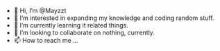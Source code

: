 - 👋 Hi, I’m @Mayzzt
- 👀 I’m interested in expanding my knowledge and coding random stuff.
- 🌱 I’m currently learning it related things.
- 💞️ I’m looking to collaborate on nothing, currently.
- 📫 How to reach me ...

<!---
Mayzzt/Mayzzt is a ✨ special ✨ repository because its `README.md` (this file) appears on your GitHub profile.
You can click the Preview link to take a look at your changes.
--->
